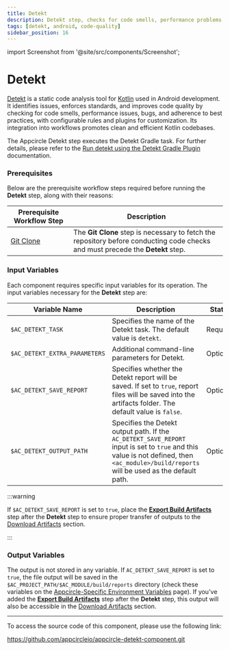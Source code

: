 ```yaml
---
title: Detekt
description: Detekt step, checks for code smells, performance problems, bugs, and adherence to best practices, offering configurable rules and plugins for customization.
tags: [detekt, android, code-quality]
sidebar_position: 16
---
```


import Screenshot from '@site/src/components/Screenshot';

# Detekt

[Detekt](https://detekt.dev/) is a static code analysis tool for [Kotlin](https://kotlinlang.org/) used in Android development. It identifies issues, enforces standards, and improves code quality by checking for code smells, performance issues, bugs, and adherence to best practices, with configurable rules and plugins for customization. Its integration into workflows promotes clean and efficient Kotlin codebases.

The Appcircle Detekt step executes the Detekt Gradle task. For further details, please refer to the [Run detekt using the Detekt Gradle Plugin](https://detekt.dev/docs/gettingstarted/gradle/) documentation.

### Prerequisites

Below are the prerequisite workflow steps required before running the **Detekt** step, along with their reasons:

| Prerequisite Workflow Step                      | Description                                     |
|-------------------------------------------------|-------------------------------------------------|
| [Git Clone](https://docs.appcircle.io/workflows/common-workflow-steps/git-clone) | The **Git Clone** step is necessary to fetch the repository before conducting code checks and must precede the **Detekt** step. |

<Screenshot url='https://cdn.appcircle.io/docs/assets/android-workflow-components-detekt_1.png'/>

### Input Variables

Each component requires specific input variables for its operation. The input variables necessary for the **Detekt** step are:

<Screenshot url='https://cdn.appcircle.io/docs/assets/android-workflow-components-detekt_2.png'/>

| Variable Name                 | Description                                    | Status |
|-------------------------------|------------------------------------------------|--------|
| `$AC_DETEKT_TASK`             | Specifies the name of the Detekt task. The default value is `detekt`. | Required |
| `$AC_DETEKT_EXTRA_PARAMETERS` | Additional command-line parameters for Detekt. | Optional |
| `$AC_DETEKT_SAVE_REPORT`      | Specifies whether the Detekt report will be saved. If set to `true`, report files will be saved into the artifacts folder. The default value is `false`. | Optional |
| `$AC_DETEKT_OUTPUT_PATH`      | Specifies the Detekt output path. If the `AC_DETEKT_SAVE_REPORT` input is set to `true` and this value is not defined, then `<ac_module>/build/reports` will be used as the default path. | Optional |

:::warning

If `$AC_DETEKT_SAVE_REPORT` is set to `true`, place the [**Export Build Artifacts**](https://docs.appcircle.io/workflows/common-workflow-steps/export-build-artifacts) step after the **Detekt** step to ensure proper transfer of outputs to the [Download Artifacts](https://docs.appcircle.io/workflows/common-workflow-steps/export-build-artifacts#download-exported-artifacts) section.

:::

### Output Variables

The output is not stored in any variable. If `AC_DETEKT_SAVE_REPORT` is set to `true`, the file output will be saved in the `$AC_PROJECT_PATH/$AC_MODULE/build/reports` directory (check these variables on the [Appcircle-Specific Environment Variables](https://docs.appcircle.io/environment-variables/appcircle-specific-environment-variables#ios--android-common-environment-variables) page). If you've added the [**Export Build Artifacts**](https://docs.appcircle.io/workflows/common-workflow-steps/export-build-artifacts) step after the **Detekt** step, this output will also be accessible in the [Download Artifacts](https://docs.appcircle.io/workflows/common-workflow-steps/export-build-artifacts#download-exported-artifacts) section.

---

To access the source code of this component, please use the following link:

https://github.com/appcircleio/appcircle-detekt-component.git